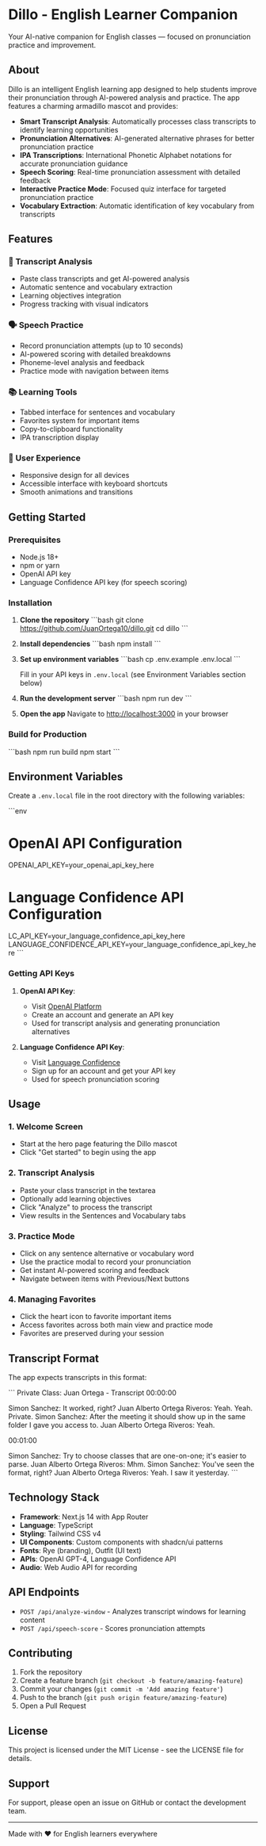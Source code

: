 # Dillo - English Learner Companion

Your AI-native companion for English classes — focused on pronunciation practice and improvement.

## About

Dillo is an intelligent English learning app designed to help students improve their pronunciation through AI-powered analysis and practice. The app features a charming armadillo mascot and provides:

- **Smart Transcript Analysis**: Automatically processes class transcripts to identify learning opportunities
- **Pronunciation Alternatives**: AI-generated alternative phrases for better pronunciation practice  
- **IPA Transcriptions**: International Phonetic Alphabet notations for accurate pronunciation guidance
- **Speech Scoring**: Real-time pronunciation assessment with detailed feedback
- **Interactive Practice Mode**: Focused quiz interface for targeted pronunciation practice
- **Vocabulary Extraction**: Automatic identification of key vocabulary from transcripts

## Features

### 🎯 Transcript Analysis
- Paste class transcripts and get AI-powered analysis
- Automatic sentence and vocabulary extraction
- Learning objectives integration
- Progress tracking with visual indicators

### 🗣️ Speech Practice
- Record pronunciation attempts (up to 10 seconds)
- AI-powered scoring with detailed breakdowns
- Phoneme-level analysis and feedback
- Practice mode with navigation between items

### 📚 Learning Tools
- Tabbed interface for sentences and vocabulary
- Favorites system for important items
- Copy-to-clipboard functionality
- IPA transcription display

### 🎨 User Experience
- Responsive design for all devices
- Accessible interface with keyboard shortcuts
- Smooth animations and transitions

## Getting Started

### Prerequisites

- Node.js 18+ 
- npm or yarn
- OpenAI API key
- Language Confidence API key (for speech scoring)

### Installation

1. **Clone the repository**
   \`\`\`bash
   git clone https://github.com/JuanOrtega10/dillo.git
   cd dillo
   \`\`\`

2. **Install dependencies**
   \`\`\`bash
   npm install
   \`\`\`

3. **Set up environment variables**
   \`\`\`bash
   cp .env.example .env.local
   \`\`\`
   
   Fill in your API keys in `.env.local` (see Environment Variables section below)

4. **Run the development server**
   \`\`\`bash
   npm run dev
   \`\`\`

5. **Open the app**
   Navigate to [http://localhost:3000](http://localhost:3000) in your browser

### Build for Production

\`\`\`bash
npm run build
npm start
\`\`\`

## Environment Variables

Create a `.env.local` file in the root directory with the following variables:

\`\`\`env
# OpenAI API Configuration
OPENAI_API_KEY=your_openai_api_key_here

# Language Confidence API Configuration  
LC_API_KEY=your_language_confidence_api_key_here
LANGUAGE_CONFIDENCE_API_KEY=your_language_confidence_api_key_here
\`\`\`

### Getting API Keys

1. **OpenAI API Key**: 
   - Visit [OpenAI Platform](https://platform.openai.com/)
   - Create an account and generate an API key
   - Used for transcript analysis and generating pronunciation alternatives

2. **Language Confidence API Key**:
   - Visit [Language Confidence](https://www.languageconfidence.ai/)
   - Sign up for an account and get your API key
   - Used for speech pronunciation scoring

## Usage

### 1. Welcome Screen
- Start at the hero page featuring the Dillo mascot
- Click "Get started" to begin using the app

### 2. Transcript Analysis
- Paste your class transcript in the textarea
- Optionally add learning objectives
- Click "Analyze" to process the transcript
- View results in the Sentences and Vocabulary tabs

### 3. Practice Mode
- Click on any sentence alternative or vocabulary word
- Use the practice modal to record your pronunciation
- Get instant AI-powered scoring and feedback
- Navigate between items with Previous/Next buttons

### 4. Managing Favorites
- Click the heart icon to favorite important items
- Access favorites across both main view and practice mode
- Favorites are preserved during your session

## Transcript Format

The app expects transcripts in this format:

\`\`\`
Private Class: Juan Ortega - Transcript
00:00:00

Simon Sanchez: It worked, right?
Juan Alberto Ortega Riveros: Yeah. Yeah. Private.
Simon Sanchez: After the meeting it should show up in the same folder I gave you access to.
Juan Alberto Ortega Riveros: Yeah.

00:01:00

Simon Sanchez: Try to choose classes that are one-on-one; it's easier to parse.
Juan Alberto Ortega Riveros: Mhm.
Simon Sanchez: You've seen the format, right?
Juan Alberto Ortega Riveros: Yeah. I saw it yesterday.
\`\`\`

## Technology Stack

- **Framework**: Next.js 14 with App Router
- **Language**: TypeScript
- **Styling**: Tailwind CSS v4
- **UI Components**: Custom components with shadcn/ui patterns
- **Fonts**: Rye (branding), Outfit (UI text)
- **APIs**: OpenAI GPT-4, Language Confidence API
- **Audio**: Web Audio API for recording

## API Endpoints

- `POST /api/analyze-window` - Analyzes transcript windows for learning content
- `POST /api/speech-score` - Scores pronunciation attempts

## Contributing

1. Fork the repository
2. Create a feature branch (`git checkout -b feature/amazing-feature`)
3. Commit your changes (`git commit -m 'Add amazing feature'`)
4. Push to the branch (`git push origin feature/amazing-feature`)
5. Open a Pull Request

## License

This project is licensed under the MIT License - see the LICENSE file for details.

## Support

For support, please open an issue on GitHub or contact the development team.

---

Made with ❤️ for English learners everywhere
